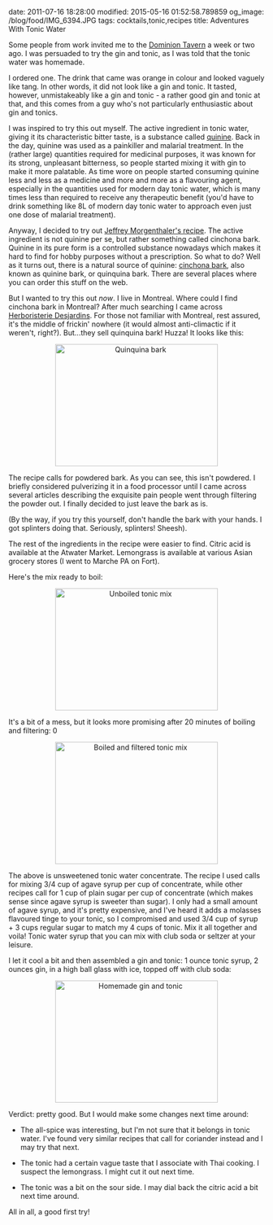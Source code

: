 date: 2011-07-16 18:28:00
modified: 2015-05-16 01:52:58.789859
og_image: /blog/food/IMG_6394.JPG
tags: cocktails,tonic,recipes
title: Adventures With Tonic Water

Some people from work invited me to the [Dominion Tavern][1] a week or two
ago. I was persuaded to try the gin and tonic, as I was told that the tonic
water was homemade.

I ordered one. The drink that came was orange in colour and looked
vaguely like tang. In other words, it did not look like a gin and
tonic. It tasted, however, unmistakeably like a gin and tonic - a
rather good gin and tonic at that, and this comes from a guy who's not
particularly enthusiastic about gin and tonics.

I was inspired to try this out myself. The active ingredient in tonic water,
giving it its characteristic bitter taste, is a substance called
[quinine][2]. Back in the day, quinine was used as a painkiller and malarial
treatment. In the (rather large) quantities required for medicinal purposes,
it was known for its strong, unpleasant bitterness, so people started mixing
it with gin to make it more palatable. As time wore on people started
consuming quinine less and less as a medicine and more and more as a
flavouring agent, especially in the quantities used for modern day tonic
water, which is many times less than required to receive any therapeutic
benefit (you'd have to drink something like 8L of modern day tonic water to
approach even just one dose of malarial treatment).

Anyway, I decided to try out [Jeffrey Morgenthaler's recipe][3]. The active
ingredient is not quinine per se, but rather something called cinchona
bark. Quinine in its pure form is a controlled substance nowadays which
makes it hard to find for hobby purposes without a prescription. So what to
do? Well as it turns out, there is a natural source of quinine:
[cinchona bark][4], also known as quinine bark, or quinquina bark. There are
several places where you can order this stuff on the web.

But I wanted to try this out *now*. I live in Montreal.  Where could I find
cinchona bark in Montreal? After much searching I came across
[Herboristerie Desjardins][5]. For those not familiar with Montreal, rest
assured, it's the middle of frickin' nowhere (it would almost anti-climactic
if it weren't, right?). But...they sell quinquina bark! Huzza!  It looks
like this:

<div style="clear: both; text-align: center;"> 
<a href="/blog/food/IMG_6394.JPG"
style="margin-left: 1em; margin-right: 1em;">
<img border="0" height="240" width="320" 
     src="/blog/food/IMG_6394_thumb.JPG" 
     alt="Quinquina bark" />
</a>
</div>

The recipe calls for powdered bark. As you can see, this isn't powdered. I
briefly considered pulverizing it in a food processor until I came across
several articles describing the exquisite pain people went through filtering
the powder out. I finally decided to just leave the bark as is.

(By the way, if you try this yourself, don't handle the bark with your
hands. I got splinters doing that. Seriously, splinters! Sheesh).

The rest of the ingredients in the recipe were easier to find. Citric
acid is available at the Atwater Market. Lemongrass is available at various
Asian grocery stores (I went to Marche PA on Fort).

Here's the mix ready to boil: 

<div style="clear: both; text-align: center;"> 
<a href="/blog/food/IMG_6396.JPG"
style="margin-left: 1em; margin-right: 1em;">
<img border="0" width="320" height="240" 
     src="/blog/food/IMG_6396_thumb.JPG" 
     alt="Unboiled tonic mix" />
</a></div>

It's a bit of a mess, but it looks more promising after 20 minutes of
boiling and filtering:
0
<div style="clear: both; text-align: center;"> 
<a href="/blog/food/IMG_6399.JPG"
style="margin-left: 1em; margin-right: 1em;">
<img border="0" height="240" 
     src="/blog/food/IMG_6399_thumb.JPG" width="320" 
     alt="Boiled and filtered tonic mix" />
</a></div>

The above is unsweetened tonic water concentrate. The recipe I used calls
for mixing 3/4 cup of agave syrup per cup of concentrate, while other
recipes call for 1 cup of plain sugar per cup of concentrate (which makes
sense since agave syrup is sweeter than sugar). I only had a small amount of
agave syrup, and it's pretty expensive, and I've heard it adds a molasses
flavoured tinge to your tonic, so I compromised and used 3/4 cup of syrup +
3 cups regular sugar to match my 4 cups of tonic. Mix it all together and
voila! Tonic water syrup that you can mix with club soda or seltzer at your
leisure.

I let it cool a bit and then assembled a gin and tonic: 1 ounce tonic syrup,
2 ounces gin, in a high ball glass with ice, topped off with club soda: 

<div class="separator" style="clear: both; text-align: center;"> <a
href="/blog/food/IMG_6401.JPG"
imageanchor="1" style="margin-left: 1em; margin-right: 1em;">
<img border="0" height="240" 
     src="/blog/food/IMG_6401_thumb.JPG" width="320" 
     alt="Homemade gin and tonic" />
</a></div>

Verdict: pretty good. But I would make some changes next time around:

* The all-spice was interesting, but I'm not sure that it belongs in tonic
water. I've found very similar recipes that call for coriander instead and I
may try that next.

* The tonic had a certain vague taste that I associate with Thai cooking. I
suspect the lemongrass. I might cut it out next time.

* The tonic was a bit on the sour side. I may dial back the citric acid a
bit next time around.

All in all, a good first try!

[1]: http://www.tavernedominion.com/
[2]: http://en.wikipedia.org/wiki/Quinine
[3]: http://www.jeffreymorgenthaler.com/2008/how-to-make-your-own-tonic-water/
[4]: http://en.wikipedia.org/wiki/Cinchona
[5]: http://herboristeriedesjardins.com/
